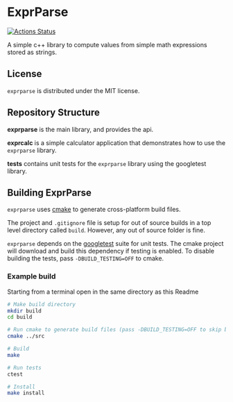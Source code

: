 # ExprParse
[![Actions Status](https://github.com/amgary/exprparse/workflows/ci/badge.svg)](https://github.com/amgary/exprparse/actions)

A simple c++ library to compute values from simple math expressions stored as strings.

## License
`exprparse` is distributed under the MIT license.

## Repository Structure

**exprparse** is the main library, and provides the api.

**exprcalc** is a simple calculator application that demonstrates how to use the `exprparse` library.

**tests** contains unit tests for the `exprparse` library using the googletest library.

## Building ExprParse
`exprparse` uses [cmake](https://cmake.org/) to generate cross-platform build files.

The project and `.gitignore` file is setup for out of source builds in a top level
directory called `build`. However, any out of source folder is fine.

`exprparse` depends on the [googletest](https://github.com/google/googletest) suite for unit tests. The cmake project will download and build this dependency if testing is enabled. To disable building the tests, pass `-DBUILD_TESTING=OFF` to cmake.

### Example build
Starting from a terminal open in the same directory as this Readme

```bash
# Make build directory
mkdir build
cd build

# Run cmake to generate build files (pass -DBUILD_TESTING=OFF to skip building the testsuite)
cmake ../src

# Build
make

# Run tests
ctest

# Install
make install
```
